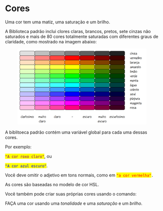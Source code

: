 # Cores

Uma cor tem uma matiz, uma saturação e um brilho.&#x20;

A Biblioteca padrão inclui clores claras, brancos, pretos, sete cinzas não saturados e mais de 80 cores totalmente saturadas com diferentes graus de claridade, como mostrado na imagem abaixo:

<figure><img src=".gitbook/assets/image (1).png" alt="Paleta de cores"><figcaption></figcaption></figure>

A biblitoeca padrão contém uma variável global para cada uma dessas cores.&#x20;

Por exemplo:

<mark style="color:purple;">`"A cor roxo claro"`</mark>, ou

<mark style="color:blue;">`"A cor azul escuro"`</mark>.&#x20;

Você deve omitir o adjetivo em tons normais, como em <mark style="color:red;">`"a cor vermelha"`</mark>`.`&#x20;

As cores são baseadas no modelo de cor HSL.

Você também pode criar suas próprias cores usando o comando:&#x20;



FAÇA uma cor usando uma _tonalidade_ e uma _saturação_ e um _brilho_.

